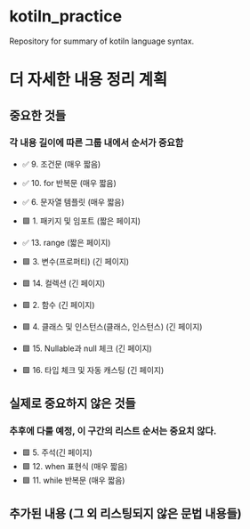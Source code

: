 # kotiln_practice
Repository for summary of kotiln language syntax.

# 더 자세한 내용 정리 계획
## 중요한 것들
### 각 내용 길이에 따른 그룹 내에서 순서가 중요함
* ✅  9. 조건문 (매우 짧음)
* ✅ 10. for 반복문 (매우 짧음)
* ✅  6. 문자열 템플릿 (매우 짧음)  

* 🟩  1. 패키지 및 임포트 (짧은 페이지)
* ✅ 13. range (짧은 페이지)  

* 🟩  3. 변수(프로퍼티) (긴 페이지)
* 🟩 14. 컬렉션 (긴 페이지)
* 🟩  2. 함수 (긴 페이지)
* 🟩  4. 클래스 및 인스턴스(클래스, 인스턴스) (긴 페이지)
* 🟩 15. Nullable과 null 체크 (긴 페이지)
* 🟩 16. 타입 체크 및 자동 캐스팅 (긴 페이지)

## 실제로 중요하지 않은 것들
### 추후에 다룰 예정, 이 구간의 리스트 순서는 중요치 않다.
* 🟩  5. 주석(긴 페이지)
* 🟩 12. when 표현식 (매우 짧음)
* 🟩 11. while 반복문 (매우 짧음)

## 추가된 내용 (그 외 리스팅되지 않은 문법 내용들)